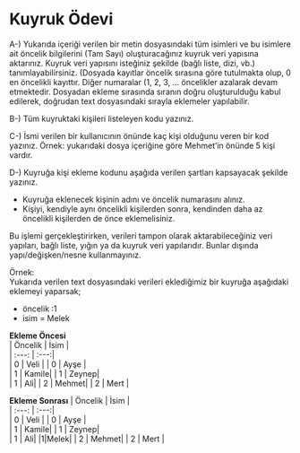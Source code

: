 # Kuyruk Ödevi

A-) Yukarıda içeriği verilen bir metin dosyasındaki tüm isimleri ve bu isimlere ait öncelik bilgilerini (Tam
Sayı) oluşturacağınız kuyruk veri yapısına aktarınız. Kuyruk veri yapısını isteğiniz şekilde (bağlı liste, dizi, vb.)
tanımlayabilirsiniz. (Dosyada kayıtlar öncelik sırasına göre tutulmakta olup, 0 en öncelikli kayıttır. Diğer
numaralar (1, 2, 3, … öncelikler azalarak devam etmektedir. Dosyadan ekleme sırasında sıranın doğru
oluşturulduğu kabul edilerek, doğrudan text dosyasındaki sırayla eklemeler yapılabilir.

B-) Tüm kuyruktaki kişileri listeleyen kodu yazınız.

C-) İsmi verilen bir kullanıcının önünde kaç kişi olduğunu veren bir kod yazınız. Örnek: yukarıdaki dosya
içeriğine göre Mehmet’in önünde 5 kişi vardır.

D-) Kuyruğa kişi ekleme kodunu aşağıda verilen şartları kapsayacak şekilde yazınız.

- Kuyruğa eklenecek kişinin adını ve öncelik numarasını alınız.
- Kişiyi, kendiyle aynı öncelikli kişilerden sonra, kendinden daha az öncelikli kişilerden de önce eklemelisiniz.

Bu işlemi gerçekleştirirken, verileri tampon olarak aktarabileceğiniz veri yapıları, bağlı liste, yığın ya da
kuyruk veri yapılarıdır. Bunlar dışında yapı/değişken/nesne kullanmayınız.

Örnek:\
Yukarıda verilen text dosyasındaki verileri eklediğimiz bir kuyruğa aşağıdaki eklemeyi yaparsak;
- öncelik :1
- isim = Melek

**Ekleme Öncesi**        
| Öncelik	|	İsim 	| 												  
|	:---:      |     :---:|   
|	0  	| Veli    | 
|	0    | Ayşe  |     
|	1	 	| Kamile|
|	1		| Zeynep|	
|	1		| Ali|
|	2		| Mehmet|
|	2		| Mert |

**Ekleme Sonrası**
| Öncelik	|	İsim 	| 												  
|	:---:      |     :---:|   
|	0  	| Veli    | 
|	0    | Ayşe  |     
|	1	 	| Kamile|
|	1		| Zeynep|	
|	1		| Ali|
|1|Melek|
|	2		| Mehmet|
|	2		| Mert |
